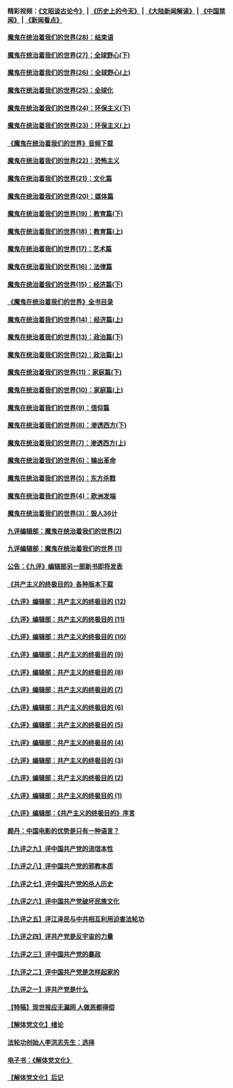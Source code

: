 #### 精彩视频：[《文昭谈古论今》](http://45.32.25.56/wenzhao) | [《历史上的今天》](http://45.32.25.56/today-in-history) | [《大陆新闻解读》](http://45.32.25.56/ntdtv-comedy) | [《中国禁闻》](http://45.32.25.56/ntdtv-news) | [《新闻看点》](http://45.32.25.56/news-insight) 

 #### [魔鬼在统治着我们的世界(28)：结束语](../pages/nsc422/n10936246.md?t=02050931) 

#### [魔鬼在统治着我们的世界(27)：全球野心(下)](../pages/nsc422/n10928319.md?t=02050931) 

#### [魔鬼在统治着我们的世界(26)：全球野心(上)](../pages/nsc422/n10900318.md?t=02050931) 

#### [魔鬼在统治着我们的世界(25)：全球化](../pages/nsc422/n10788205.md?t=02050931) 

#### [魔鬼在统治着我们的世界(24)：环保主义(下)](../pages/nsc422/n10695307.md?t=02050931) 

#### [魔鬼在统治着我们的世界(23)：环保主义(上)](../pages/nsc422/n10688613.md?t=02050931) 

#### [《魔鬼在统治着我们的世界》音频下载](../pages/nsc422/n10635553.md?t=02050931) 

#### [魔鬼在统治着我们的世界(22)：恐怖主义](../pages/nsc422/n10614727.md?t=02050931) 

#### [魔鬼在统治着我们的世界(21)：文化篇](../pages/nsc422/n10597706.md?t=02050931) 

#### [魔鬼在统治着我们的世界(20)：媒体篇](../pages/nsc422/n10586579.md?t=02050931) 

#### [魔鬼在统治着我们的世界(19)：教育篇(下)](../pages/nsc422/n10564808.md?t=02050931) 

#### [魔鬼在统治着我们的世界(18)：教育篇(上)](../pages/nsc422/n10526970.md?t=02050931) 

#### [魔鬼在统治着我们的世界(17)：艺术篇](../pages/nsc422/n10499093.md?t=02050931) 

#### [魔鬼在统治着我们的世界(16)：法律篇](../pages/nsc422/n10485969.md?t=02050931) 

#### [魔鬼在统治着我们的世界(15)：经济篇(下)](../pages/nsc422/n10469975.md?t=02050931) 

#### [《魔鬼在统治着我们的世界》全书目录](../pages/nsc422/n10464261.md?t=02050931) 

#### [魔鬼在统治着我们的世界(14)：经济篇(上)](../pages/nsc422/n10457370.md?t=02050931) 

#### [魔鬼在统治着我们的世界(13)：政治篇(下)](../pages/nsc422/n10448270.md?t=02050931) 

#### [魔鬼在统治着我们的世界(12)：政治篇(上)](../pages/nsc422/n10444576.md?t=02050931) 

#### [魔鬼在统治着我们的世界(11)：家庭篇(下)](../pages/nsc422/n10440961.md?t=02050931) 

#### [魔鬼在统治着我们的世界(10)：家庭篇(上)](../pages/nsc422/n10435448.md?t=02050931) 

#### [魔鬼在统治着我们的世界(9)：信仰篇](../pages/nsc422/n10432159.md?t=02050931) 

#### [魔鬼在统治着我们的世界(8)：渗透西方(下)](../pages/nsc422/n10429603.md?t=02050931) 

#### [魔鬼在统治着我们的世界(7)：渗透西方(上)](../pages/nsc422/n10426013.md?t=02050931) 

#### [魔鬼在统治着我们的世界(6)：输出革命](../pages/nsc422/n10421536.md?t=02050931) 

#### [魔鬼在统治着我们的世界(5)：东方杀戮](../pages/nsc422/n10417707.md?t=02050931) 

#### [魔鬼在统治着我们的世界(4)：欧洲发端](../pages/nsc422/n10414890.md?t=02050931) 

#### [魔鬼在统治着我们的世界(3)：毁人36计](../pages/nsc422/n10411583.md?t=02050931) 

#### [九评编辑部：魔鬼在统治着我们的世界(2)](../pages/nsc422/n10410036.md?t=02050931) 

#### [九评编辑部：魔鬼在统治着我们的世界 (1)](../pages/nsc422/n10406825.md?t=02050931) 

#### [公告：《九评》编辑部另一部新书即将发表](../pages/nsc422/n10405104.md?t=02050931) 

#### [《共产主义的终极目的》各种版本下载](../pages/nsc422/n10022138.md?t=02050931) 

#### [《九评》编辑部：共产主义的终极目的 (12)](../pages/nsc422/n9933272.md?t=02050931) 

#### [《九评》编辑部：共产主义的终极目的 (11)](../pages/nsc422/n9924973.md?t=02050931) 

#### [《九评》编辑部：共产主义的终极目的 (10)](../pages/nsc422/n9920883.md?t=02050931) 

#### [《九评》编辑部：共产主义的终极目的 (9)](../pages/nsc422/n9916363.md?t=02050931) 

#### [《九评》编辑部：共产主义的终极目的 (8)](../pages/nsc422/n9912488.md?t=02050931) 

#### [《九评》编辑部：共产主义的终极目的 (7)](../pages/nsc422/n9901176.md?t=02050931) 

#### [《九评》编辑部：共产主义的终极目的 (6)](../pages/nsc422/n9899359.md?t=02050931) 

#### [《九评》编辑部：共产主义的终极目的 (5)](../pages/nsc422/n9893174.md?t=02050931) 

#### [《九评》编辑部：共产主义的终极目的 (4)](../pages/nsc422/n9891246.md?t=02050931) 

#### [《九评》编辑部：共产主义的终极目的 (3)](../pages/nsc422/n9879879.md?t=02050931) 

#### [《九评》编辑部：共产主义的终极目的 (2)](../pages/nsc422/n9876205.md?t=02050931) 

#### [《九评》编辑部：共产主义的终极目的 (1)](../pages/nsc422/n9865857.md?t=02050931) 

#### [《九评》编辑部：《共产主义的终极目的》序言](../pages/nsc422/n9862666.md?t=02050931) 

#### [颜丹：中国电影的优势是只有一种语言？](../pages/nsc422/n9583062.md?t=02050931) 

#### [【九评之九】评中国共产党的流氓本性](../pages/nsc422/n737542.md?t=02050931) 

#### [【九评之八】评中国共产党的邪教本质](../pages/nsc422/n735942.md?t=02050931) 

#### [【九评之七】评中国共产党的杀人历史](../pages/nsc422/n733806.md?t=02050931) 

#### [【九评之六】评中国共产党破坏民族文化](../pages/nsc422/n731667.md?t=02050931) 

#### [【九评之五】评江泽民与中共相互利用迫害法轮功](../pages/nsc422/n730058.md?t=02050931) 

#### [【九评之四】评共产党是反宇宙的力量](../pages/nsc422/n727814.md?t=02050931) 

#### [【九评之三】评中国共产党的暴政](../pages/nsc422/n725597.md?t=02050931) 

#### [【九评之二】评中国共产党是怎样起家的](../pages/nsc422/n723946.md?t=02050931) 

#### [【九评之一】评共产党是什么](../pages/nsc422/n722529.md?t=02050931) 

#### [【特稿】现世报应无漏网 人做恶都得偿](../pages/nsc422/n4215167.md?t=02050931) 

#### [【解体党文化】绪论](../pages/nsc422/n1449356.md?t=02050931) 

#### [法轮功创始人李洪志先生：选择](../pages/nsc422/n3580738.md?t=02050931) 

#### [电子书：《解体党文化》](../pages/nsc422/n1573484.md?t=02050931) 

#### [【解体党文化】后记](../pages/nsc422/n1531999.md?t=02050931) 


